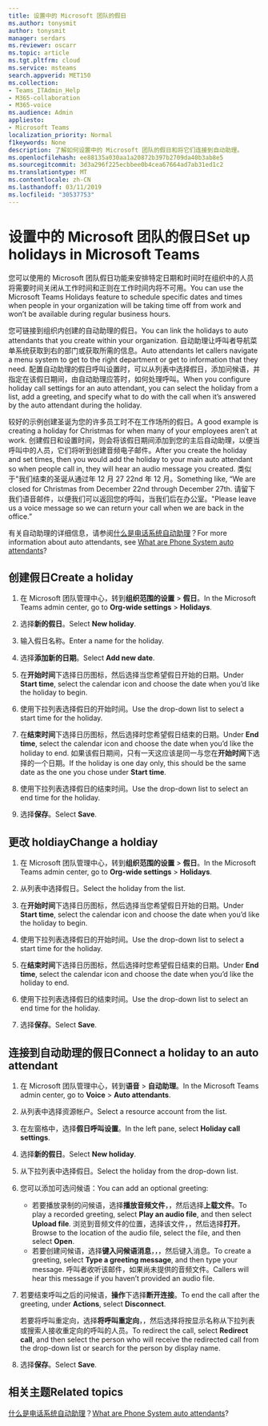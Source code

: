 ```yaml
---
title: 设置中的 Microsoft 团队的假日
ms.author: tonysmit
author: tonysmit
manager: serdars
ms.reviewer: oscarr
ms.topic: article
ms.tgt.pltfrm: cloud
ms.service: msteams
search.appverid: MET150
ms.collection:
- Teams_ITAdmin_Help
- M365-collaboration
- M365-voice
ms.audience: Admin
appliesto:
- Microsoft Teams
localization_priority: Normal
f1keywords: None
description: 了解如何设置中的 Microsoft 团队的假日和将它们连接到自动助理。
ms.openlocfilehash: ee88135a030aa1a20872b397b2709da40b3ab8e5
ms.sourcegitcommit: 3d3a296f225ecbbee0b4cea67664ad7ab31ed1c2
ms.translationtype: MT
ms.contentlocale: zh-CN
ms.lasthandoff: 03/11/2019
ms.locfileid: "30537753"
---
```

# <a name="set-up-holidays-in-microsoft-teams"></a><span data-ttu-id="27b3a-103">设置中的 Microsoft 团队的假日</span><span class="sxs-lookup"><span data-stu-id="27b3a-103">Set up holidays in Microsoft Teams</span></span>

<span data-ttu-id="27b3a-104">您可以使用的 Microsoft 团队假日功能来安排特定日期和时间时在组织中的人员将需要时间关闭从工作时间和正则在工作时间内将不可用。</span><span class="sxs-lookup"><span data-stu-id="27b3a-104">You can use the Microsoft Teams Holidays feature to schedule specific dates and times when people in your organization will be taking time off from work and won’t be available during regular business hours.</span></span> 

<span data-ttu-id="27b3a-105">您可链接到组织内创建的自动助理的假日。</span><span class="sxs-lookup"><span data-stu-id="27b3a-105">You can link the holidays to auto attendants that you create within your organization.</span></span> <span data-ttu-id="27b3a-106">自动助理让呼叫者导航菜单系统获取到右的部门或获取所需的信息。</span><span class="sxs-lookup"><span data-stu-id="27b3a-106">Auto attendants let callers navigate a menu system to get to the right department or get to information that they need.</span></span> <span data-ttu-id="27b3a-107">配置自动助理的假日呼叫设置时，可以从列表中选择假日，添加问候语，并指定在该假日期间，由自动助理应答时，如何处理呼叫。</span><span class="sxs-lookup"><span data-stu-id="27b3a-107">When you configure holiday call settings for an auto attendant, you can select the holiday from a list, add a greeting, and specify what to do with the call when it’s answered by the auto attendant during the holiday.</span></span>

<span data-ttu-id="27b3a-108">较好的示例创建圣诞为您的许多员工时不在工作场所的假日。</span><span class="sxs-lookup"><span data-stu-id="27b3a-108">A good example is creating a holiday for Christmas for when many of your employees aren’t at work.</span></span> <span data-ttu-id="27b3a-109">创建假日和设置时间，则会将该假日期间添加到您的主后自动助理，以便当呼叫中的人员，它们将听到创建音频电子邮件。</span><span class="sxs-lookup"><span data-stu-id="27b3a-109">After you create the holiday and set times, then you would add the holiday to your main auto attendant so when people call in, they will hear an audio message you created.</span></span> <span data-ttu-id="27b3a-110">类似于"我们结束的圣诞从通过年 12 月 27 22nd 年 12 月。</span><span class="sxs-lookup"><span data-stu-id="27b3a-110">Something like, “We are closed for Christmas from December 22nd through December 27th.</span></span> <span data-ttu-id="27b3a-111">请留下我们语音邮件，以便我们可以返回您的呼叫，当我们后在办公室。"</span><span class="sxs-lookup"><span data-stu-id="27b3a-111">Please leave us a voice message so we can return your call when we are back in the office.”</span></span>

<span data-ttu-id="27b3a-112">有关自动助理的详细信息，请参阅[什么是电话系统自动助理](what-are-phone-system-auto-attendants.md)？</span><span class="sxs-lookup"><span data-stu-id="27b3a-112">For more information about auto attendants, see [What are Phone System auto attendants](what-are-phone-system-auto-attendants.md)?</span></span>  

## <a name="create-a-holiday"></a><span data-ttu-id="27b3a-113">创建假日</span><span class="sxs-lookup"><span data-stu-id="27b3a-113">Create a holiday</span></span>

1. <span data-ttu-id="27b3a-114">在 Microsoft 团队管理中心，转到**组织范围的设置** > **假日**。</span><span class="sxs-lookup"><span data-stu-id="27b3a-114">In the Microsoft Teams admin center, go to **Org-wide settings** > **Holidays**.</span></span>

2. <span data-ttu-id="27b3a-115">选择**新的假日**。</span><span class="sxs-lookup"><span data-stu-id="27b3a-115">Select **New holiday**.</span></span>

3. <span data-ttu-id="27b3a-116">输入假日名称。</span><span class="sxs-lookup"><span data-stu-id="27b3a-116">Enter a name for the holiday.</span></span>

4. <span data-ttu-id="27b3a-117">选择**添加新的日期**。</span><span class="sxs-lookup"><span data-stu-id="27b3a-117">Select **Add new date**.</span></span>

5. <span data-ttu-id="27b3a-118">在**开始时间**下选择日历图标，然后选择当您希望假日开始的日期。</span><span class="sxs-lookup"><span data-stu-id="27b3a-118">Under **Start time**, select the calendar icon and choose the date when you’d like the holiday to begin.</span></span>

6. <span data-ttu-id="27b3a-119">使用下拉列表选择假日的开始时间。</span><span class="sxs-lookup"><span data-stu-id="27b3a-119">Use the drop-down list to select a start time for the holiday.</span></span>

7. <span data-ttu-id="27b3a-120">在**结束时间**下选择日历图标，然后选择时您希望假日结束的日期。</span><span class="sxs-lookup"><span data-stu-id="27b3a-120">Under **End time**, select the calendar icon and choose the date when you’d like the holiday to end.</span></span> <span data-ttu-id="27b3a-121">如果该假日期间，只有一天这应该是同一与您在**开始时间**下选择的一个日期。</span><span class="sxs-lookup"><span data-stu-id="27b3a-121">If the holiday is one day only, this should be the same date as the one you chose under **Start time**.</span></span>

8. <span data-ttu-id="27b3a-122">使用下拉列表选择假日的结束时间。</span><span class="sxs-lookup"><span data-stu-id="27b3a-122">Use the drop-down list to select an end time for the holiday.</span></span>

9. <span data-ttu-id="27b3a-123">选择**保存**。</span><span class="sxs-lookup"><span data-stu-id="27b3a-123">Select **Save**.</span></span>

## <a name="change-a-holdiay"></a><span data-ttu-id="27b3a-124">更改 holdiay</span><span class="sxs-lookup"><span data-stu-id="27b3a-124">Change a holdiay</span></span>

1. <span data-ttu-id="27b3a-125">在 Microsoft 团队管理中心，转到**组织范围的设置** > **假日**。</span><span class="sxs-lookup"><span data-stu-id="27b3a-125">In the Microsoft Teams admin center, go to **Org-wide settings** > **Holidays**.</span></span>

2. <span data-ttu-id="27b3a-126">从列表中选择假日。</span><span class="sxs-lookup"><span data-stu-id="27b3a-126">Select the holiday from the list.</span></span>

3. <span data-ttu-id="27b3a-127">在**开始时间**下选择日历图标，然后选择当您希望假日开始的日期。</span><span class="sxs-lookup"><span data-stu-id="27b3a-127">Under **Start time**, select the calendar icon and choose the date when you’d like the holiday to begin.</span></span>

4. <span data-ttu-id="27b3a-128">使用下拉列表选择假日的开始时间。</span><span class="sxs-lookup"><span data-stu-id="27b3a-128">Use the drop-down list to select a start time for the holiday.</span></span>

5. <span data-ttu-id="27b3a-129">在**结束时间**下选择日历图标，然后选择时您希望假日结束的日期。</span><span class="sxs-lookup"><span data-stu-id="27b3a-129">Under **End time**, select the calendar icon and choose the date when you’d like the holiday to end.</span></span> 

6. <span data-ttu-id="27b3a-130">使用下拉列表选择假日的结束时间。</span><span class="sxs-lookup"><span data-stu-id="27b3a-130">Use the drop-down list to select an end time for the holiday.</span></span>

7. <span data-ttu-id="27b3a-131">选择**保存**。</span><span class="sxs-lookup"><span data-stu-id="27b3a-131">Select **Save**.</span></span>

## <a name="connect-a-holiday-to-an-auto-attendant"></a><span data-ttu-id="27b3a-132">连接到自动助理的假日</span><span class="sxs-lookup"><span data-stu-id="27b3a-132">Connect a holiday to an auto attendant</span></span>

1. <span data-ttu-id="27b3a-133">在 Microsoft 团队管理中心，转到**语音** > **自动助理**。</span><span class="sxs-lookup"><span data-stu-id="27b3a-133">In the Microsoft Teams admin center, go to **Voice** > **Auto attendants**.</span></span>
2. <span data-ttu-id="27b3a-134">从列表中选择资源帐户。</span><span class="sxs-lookup"><span data-stu-id="27b3a-134">Select a resource account from the list.</span></span>
3. <span data-ttu-id="27b3a-135">在左窗格中，选择**假日呼叫设置**。</span><span class="sxs-lookup"><span data-stu-id="27b3a-135">In the left pane, select **Holiday call settings**.</span></span>
4. <span data-ttu-id="27b3a-136">选择**新的假日**。</span><span class="sxs-lookup"><span data-stu-id="27b3a-136">Select **New holiday**.</span></span>
5. <span data-ttu-id="27b3a-137">从下拉列表中选择假日。</span><span class="sxs-lookup"><span data-stu-id="27b3a-137">Select the holiday from the drop-down list.</span></span>
6. <span data-ttu-id="27b3a-138">您可以添加可选问候语：</span><span class="sxs-lookup"><span data-stu-id="27b3a-138">You can add an optional greeting:</span></span>
    - <span data-ttu-id="27b3a-139">若要播放录制的问候语，选择**播放音频文件**，，然后选择**上载文件**。</span><span class="sxs-lookup"><span data-stu-id="27b3a-139">To play a recorded greeting, select **Play an audio file**, and then select **Upload file**.</span></span> <span data-ttu-id="27b3a-140">浏览到音频文件的位置，选择该文件，，然后选择**打开**。</span><span class="sxs-lookup"><span data-stu-id="27b3a-140">Browse to the location of the audio file, select the file, and then select **Open**.</span></span>
    - <span data-ttu-id="27b3a-141">若要创建问候语，选择**键入问候语消息**，，，然后键入消息。</span><span class="sxs-lookup"><span data-stu-id="27b3a-141">To create a greeting, select **Type a greeting message**, and then type your message.</span></span> <span data-ttu-id="27b3a-142">呼叫者收听该邮件，如果尚未提供的音频文件。</span><span class="sxs-lookup"><span data-stu-id="27b3a-142">Callers will hear this message if you haven’t provided an audio file.</span></span>
7. <span data-ttu-id="27b3a-143">若要结束呼叫之后的问候语，**操作**下选择**断开连接**。</span><span class="sxs-lookup"><span data-stu-id="27b3a-143">To end the call after the greeting, under **Actions**, select **Disconnect**.</span></span> 

    <span data-ttu-id="27b3a-144">若要将呼叫重定向，选择**将呼叫重定向**，，然后选择将按显示名称从下拉列表或搜索人接收重定向的呼叫的人员。</span><span class="sxs-lookup"><span data-stu-id="27b3a-144">To redirect the call, select **Redirect call**, and then select the person who will receive the redirected call from the drop-down list or search for the person by display name.</span></span>
8. <span data-ttu-id="27b3a-145">选择**保存**。</span><span class="sxs-lookup"><span data-stu-id="27b3a-145">Select **Save**.</span></span>

## <a name="related-topics"></a><span data-ttu-id="27b3a-146">相关主题</span><span class="sxs-lookup"><span data-stu-id="27b3a-146">Related topics</span></span>

<span data-ttu-id="27b3a-147">[什么是电话系统自动助理](what-are-phone-system-auto-attendants.md)？</span><span class="sxs-lookup"><span data-stu-id="27b3a-147">[What are Phone System auto attendants](what-are-phone-system-auto-attendants.md)?</span></span>